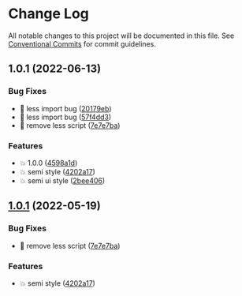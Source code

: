 # Change Log

All notable changes to this project will be documented in this file. See [Conventional Commits](https://conventionalcommits.org) for commit guidelines.

## 1.0.1 (2022-06-13)

### Bug Fixes

- :bug: less import bug ([20179eb](https://github.com/rojer95/dslate/commit/20179ebf1c2b22980c38f0b398046659bd021dcf))
- :bug: less import bug ([57f4dd3](https://github.com/rojer95/dslate/commit/57f4dd3e027f12cdc3c5888e2a5162d2d9585e2f))
- :bug: remove less script ([7e7e7ba](https://github.com/rojer95/dslate/commit/7e7e7bad79c6c11318a5c32c99b422cdbf1e2524))

### Features

- :boom: 1.0.0 ([4598a1d](https://github.com/rojer95/dslate/commit/4598a1dc15772ad8955992e84414a68ca54b6a2a))
- :boom: semi style ([4202a17](https://github.com/rojer95/dslate/commit/4202a17271eab8274022568516320e175e3ccbbc))
- :boom: semi ui style ([2bee406](https://github.com/rojer95/dslate/commit/2bee40654efb130a75b955da021f5f344b944db7))

## [1.0.1](https://github.com/rojer95/dslate/compare/@dslate/semi@0.0.7...@dslate/semi@1.0.1) (2022-05-19)

### Bug Fixes

- :bug: remove less script ([7e7e7ba](https://github.com/rojer95/dslate/commit/7e7e7bad79c6c11318a5c32c99b422cdbf1e2524))

### Features

- :boom: semi style ([4202a17](https://github.com/rojer95/dslate/commit/4202a17271eab8274022568516320e175e3ccbbc))
